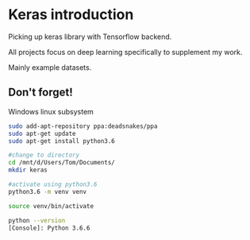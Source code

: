 # Keras introduction

Picking up keras library with Tensorflow backend.

All projects focus on deep learning specifically to supplement my work.

Mainly example datasets.

## Don't forget!

Windows linux subsystem

```bash
sudo add-apt-repository ppa:deadsnakes/ppa
sudo apt-get update
sudo apt-get install python3.6

#change to directory
cd /mnt/d/Users/Tom/Documents/
mkdir keras

#activate using python3.6
python3.6 -m venv venv

source venv/bin/activate

python --version 
[Console]: Python 3.6.6
```